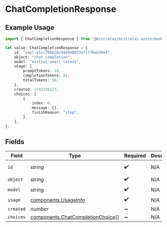 # ChatCompletionResponse

## Example Usage

```typescript
import { ChatCompletionResponse } from "@mistralai/mistralai-azure/models/components";

let value: ChatCompletionResponse = {
    id: "cmpl-e5cc70bb28c444948073e77776eb30ef",
    object: "chat.completion",
    model: "mistral-small-latest",
    usage: {
        promptTokens: 16,
        completionTokens: 34,
        totalTokens: 50,
    },
    created: 1702256327,
    choices: [
        {
            index: 0,
            message: {},
            finishReason: "stop",
        },
    ],
};
```

## Fields

| Field                                                                                | Type                                                                                 | Required                                                                             | Description                                                                          | Example                                                                              |
| ------------------------------------------------------------------------------------ | ------------------------------------------------------------------------------------ | ------------------------------------------------------------------------------------ | ------------------------------------------------------------------------------------ | ------------------------------------------------------------------------------------ |
| `id`                                                                                 | *string*                                                                             | :heavy_check_mark:                                                                   | N/A                                                                                  | cmpl-e5cc70bb28c444948073e77776eb30ef                                                |
| `object`                                                                             | *string*                                                                             | :heavy_check_mark:                                                                   | N/A                                                                                  | chat.completion                                                                      |
| `model`                                                                              | *string*                                                                             | :heavy_check_mark:                                                                   | N/A                                                                                  | mistral-small-latest                                                                 |
| `usage`                                                                              | [components.UsageInfo](../../models/components/usageinfo.md)                         | :heavy_check_mark:                                                                   | N/A                                                                                  |                                                                                      |
| `created`                                                                            | *number*                                                                             | :heavy_minus_sign:                                                                   | N/A                                                                                  | 1702256327                                                                           |
| `choices`                                                                            | [components.ChatCompletionChoice](../../models/components/chatcompletionchoice.md)[] | :heavy_minus_sign:                                                                   | N/A                                                                                  |                                                                                      |